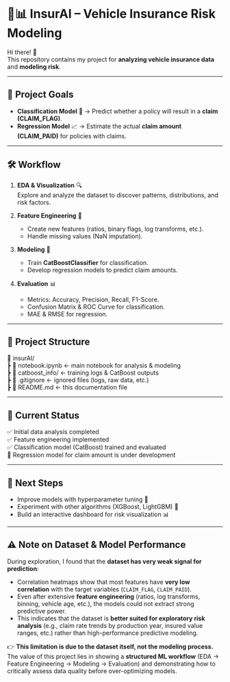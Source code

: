 # 🚗📊 InsurAI – Vehicle Insurance Risk Modeling  

Hi there! 👋  
This repository contains my project for **analyzing vehicle insurance data** and **modeling risk**.  

---

## 🎯 Project Goals
- **Classification Model** 🧮 → Predict whether a policy will result in a **claim (CLAIM_FLAG)**.  
- **Regression Model** 📈 → Estimate the actual **claim amount (CLAIM_PAID)** for policies with claims.  

---

## 🛠️ Workflow
1. **EDA & Visualization** 🔍  
   Explore and analyze the dataset to discover patterns, distributions, and risk factors.  

2. **Feature Engineering** 🧩  
   - Create new features (ratios, binary flags, log transforms, etc.).  
   - Handle missing values (NaN imputation).  

3. **Modeling** 🤖  
   - Train **CatBoostClassifier** for classification.  
   - Develop regression models to predict claim amounts.  

4. **Evaluation** 📊  
   - Metrics: Accuracy, Precision, Recall, F1-Score.  
   - Confusion Matrix & ROC Curve for classification.  
   - MAE & RMSE for regression.  

---

## 📂 Project Structure
📁 insurAI/  
┣ 📓 notebook.ipynb ← main notebook for analysis & modeling  
┣ 📁 catboost_info/ ← training logs & CatBoost outputs  
┣ 📄 .gitignore ← ignored files (logs, raw data, etc.)  
┣ 📄 README.md ← this documentation file  

---

## 📌 Current Status
✅ Initial data analysis completed  
✅ Feature engineering implemented  
✅ Classification model (CatBoost) trained and evaluated  
🚧 Regression model for claim amount is under development  

---

## 🚀 Next Steps
- Improve models with hyperparameter tuning 🔧  
- Experiment with other algorithms (XGBoost, LightGBM) 🔄  
- Build an interactive dashboard for risk visualization 📊  

---

## ⚠️ Note on Dataset & Model Performance
During exploration, I found that the **dataset has very weak signal for prediction**:  

- Correlation heatmaps show that most features have **very low correlation** with the target variables (`CLAIM_FLAG`, `CLAIM_PAID`).  
- Even after extensive **feature engineering** (ratios, log transforms, binning, vehicle age, etc.), the models could not extract strong predictive power.  
- This indicates that the dataset is **better suited for exploratory risk analysis** (e.g., claim rate trends by production year, insured value ranges, etc.) rather than high-performance predictive modeling.  

👉 **This limitation is due to the dataset itself, not the modeling process.**  
The value of this project lies in showing a **structured ML workflow** (EDA → Feature Engineering → Modeling → Evaluation) and demonstrating how to critically assess data quality before over-optimizing models.  

